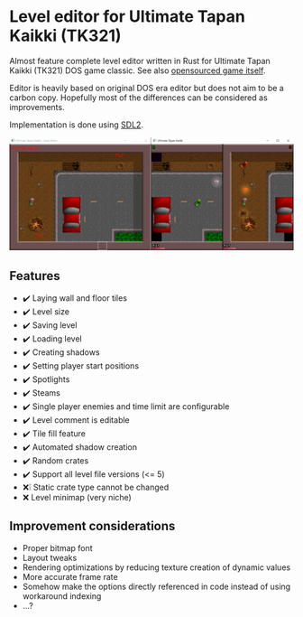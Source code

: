 # Level editor for Ultimate Tapan Kaikki (TK321)

Almost feature complete level editor written in Rust for Ultimate Tapan Kaikki (TK321) DOS game classic. See also [opensourced game itself](https://github.com/suomipelit/ultimatetapankaikki).

Editor is heavily based on original DOS era editor but does not aim to be a carbon copy. Hopefully most of the differences can be considered as improvements.

Implementation is done using [SDL2](https://www.libsdl.org/).

![Cover image](./media/cover.png)

## Features

- :heavy_check_mark: Laying wall and floor tiles
- :heavy_check_mark: Level size
- :heavy_check_mark: Saving level
- :heavy_check_mark: Loading level
- :heavy_check_mark: Creating shadows
- :heavy_check_mark: Setting player start positions
- :heavy_check_mark: Spotlights
- :heavy_check_mark: Steams
- :heavy_check_mark: Single player enemies and time limit are configurable
- :heavy_check_mark: Level comment is editable
- :heavy_check_mark: Tile fill feature
- :heavy_check_mark: Automated shadow creation
- :heavy_check_mark: Random crates
- :heavy_check_mark: Support all level file versions (<= 5)
- :x::grey_exclamation: Static crate type cannot be changed
- :x: Level minimap (very niche)

## Improvement considerations

- Proper bitmap font
- Layout tweaks
- Rendering optimizations by reducing texture creation of dynamic values
- More accurate frame rate
- Somehow make the options directly referenced in code instead of using workaround indexing
- ...?